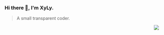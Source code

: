 ### Hi there 👋, I'm XyLy.

<!--
**XyLyXyRR/xylyxyrr** is a ✨ _special_ ✨ repository because its `README.md` (this file) appears on your GitHub profile.

Here are some ideas to get you started:

- 🔭 I’m currently working on ...
- 🌱 I’m currently learning ...
- 👯 I’m looking to collaborate on ...
- 🤔 I’m looking for help with ...
- 💬 Ask me about ...
- 📫 How to reach me: ...
- 😄 Pronouns: ...
- ⚡ Fun fact: ...
-->

> A small transparent coder.

<img src="https://github-readme-stats.vercel.app/api?username=xylyxyrr&show_icons=true&hide_border=true&title_color=aaaaff&icon_color=aaaaff" align="right">


